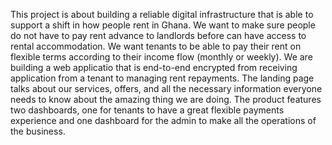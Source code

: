 This project is about building a reliable digital infrastructure that is able to support a shift in how people rent in Ghana.
We want to make sure people do not have to pay rent advance to landlords before can have access to rental accommodation. 
We want tenants to be able to pay their rent on flexible terms according to their income flow (monthly or weekly).
We are building  a web applicatio that is end-to-end encrypted from receiving application from a tenant to managing rent repayments.
The landing page talks about our services, offers, and all the necessary information everyone needs to know about the amazing thing we are doing.
The product features two dashboards, one for tenants to have a great flexible payments experience and one dashboard for the admin to make all the operations of the business.
